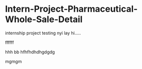 # Intern-Project-Pharmaceutical-Whole-Sale-Detail
internship project testing
nyi lay hi.....

ffffff

hhh
bb
hfhfhdhdhgdgdg


mgmgm
